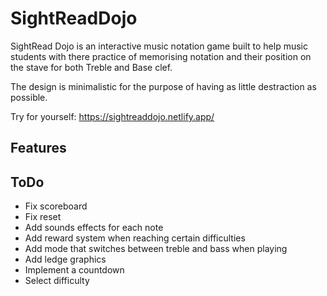 # SightReadDojo

SightRead Dojo is an interactive music notation game built to help music students with there practice of memorising notation and their position on the stave for both Treble and Base clef.

The design is minimalistic for the purpose of having as little destraction as possible. 

Try for yourself:
https://sightreaddojo.netlify.app/

## Features


## ToDo
- Fix scoreboard
- Fix reset
- Add sounds effects for each note
- Add reward system when reaching certain difficulties 
- Add mode that switches between treble and bass when playing
- Add ledge graphics
- Implement a countdown
- Select difficulty
